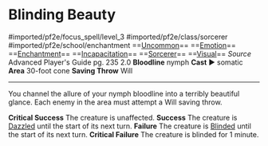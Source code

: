 # Blinding Beauty
#imported/pf2e/focus_spell/level_3 #imported/pf2e/class/sorcerer #imported/pf2e/school/enchantment 
==[Uncommon](uncommon.md)== ==[Emotion](emotion.md)== ==[Enchantment](enchantment.md)== ==[Incapacitation](incapacitation.md)== ==[Sorcerer](rules/traits/sorcerer.md)== ==[Visual](visual.md)==
*Source* Advanced Player's Guide pg. 235 2.0
**Bloodline** nymph
**Cast** ► somatic
**Area** 30-foot cone
**Saving Throw** Will

---
You channel the allure of your nymph bloodline into a terribly beautiful glance. Each enemy in the area must attempt a Will saving throw.

**Critical Success** The creature is unaffected.
**Success** The creature is [Dazzled](../../../Conditions/Dazzled.md) until the start of its next turn.
**Failure** The creature is [Blinded](../../../Conditions/Blinded.md) until the start of its next turn.
**Critical Failure** The creature is blinded for 1 minute.